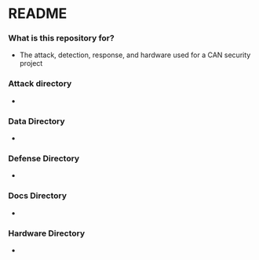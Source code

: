 # README #

### What is this repository for? ###

* The attack, detection, response, and hardware used for a CAN security project

### Attack directory ###

* 

### Data Directory ###

* 

### Defense Directory ###

* 

### Docs Directory ###

* 

### Hardware Directory ###

* 
